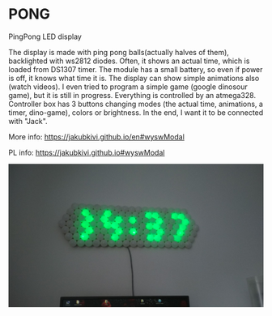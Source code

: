 # PONG
PingPong LED display

The display is made with ping pong balls(actually halves of them), backlighted with ws2812 diodes. Often, it shows an actual time, which is loaded from DS1307 timer. The module has a small battery, so even if power is off, it knows what time it is. The display can show simple animations also (watch videos). I even tried to program a simple game (google dinosour game), but it is still in progress. Everything is controlled by an atmega328. Controller box has 3 buttons changing modes (the actual time, animations, a timer, dino-game), colors or brightness. In the end, I want it to be connected with "Jack".

More info: https://jakubkivi.github.io/en#wyswModal

PL info: https://jakubkivi.github.io#wyswModal

![image](img/1.jpg)
